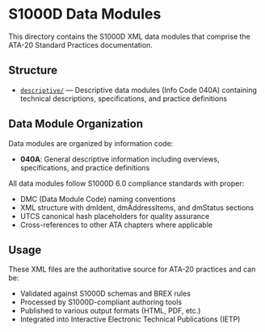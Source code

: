 # S1000D Data Modules

This directory contains the S1000D XML data modules that comprise the ATA-20 Standard Practices documentation.

## Structure

- [`descriptive/`](./descriptive/) — Descriptive data modules (Info Code 040A) containing technical descriptions, specifications, and practice definitions

## Data Module Organization

Data modules are organized by information code:
- **040A**: General descriptive information including overviews, specifications, and practice definitions

All data modules follow S1000D 6.0 compliance standards with proper:
- DMC (Data Module Code) naming conventions
- XML structure with dmIdent, dmAddressItems, and dmStatus sections
- UTCS canonical hash placeholders for quality assurance
- Cross-references to other ATA chapters where applicable

## Usage

These XML files are the authoritative source for ATA-20 practices and can be:
- Validated against S1000D schemas and BREX rules
- Processed by S1000D-compliant authoring tools
- Published to various output formats (HTML, PDF, etc.)
- Integrated into Interactive Electronic Technical Publications (IETP)
